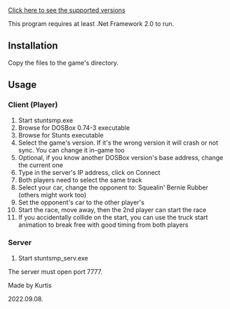 [Click here to see the supported versions](stuntsmp/versions.txt)

This program requires at least .Net Framework 2.0 to run.

## Installation
Copy the files to the game's directory.

## Usage
### Client (Player)
1. Start stuntsmp.exe
2. Browse for DOSBox 0.74-3 executable
3. Browse for Stunts executable
4. Select the game's version. If it's the wrong version it will crash or not sync. You can change it in-game too
5. Optional, if you know another DOSBox version's base address, change the current one
6. Type in the server's IP address, click on Connect
7. Both players need to select the same track
8. Select your car, change the opponent to: Squealin' Bernie Rubber (others might work too)
9. Set the opponent's car to the other player's
10. Start the race, move away, then the 2nd player can start the race
11. If you accidentally collide on the start, you can use the truck start animation to break free with good timing from both players

### Server
1. Start stuntsmp_serv.exe

The server must open port 7777.



Made by Kurtis

2022.09.08.
